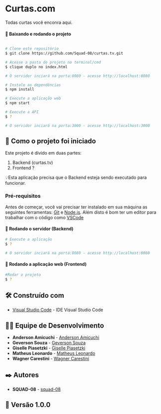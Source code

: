 # Curtas.com
Todas curtas você enconra aqui.

#### 🧭 Baixando e rodando o projeto
```bash

# Clone este repositório
$ git clone https://github.com/Squad-08/curtas.tv.git

# Acesse a pasta do projeto no terminal/cmd
$ clique duplo no index.html

# O servidor inciará na porta:8080 - acesse http://localhost:8080 

# Instale as dependências
$ npm install

# Execute a aplicação web
$ npm start

# Execute a API
$ ?

# O servidor inciará na porta:3000 - acesse http://localhost:3000 

```

## 🚀 Como o projeto foi iniciado

Este projeto é divido em duas partes:
1. Backend (curtas.tv) 
2. Frontend ?

💡Esta aplicação precisa que o Backend esteja sendo executado para funcionar.

### Pré-requisitos

Antes de começar, você vai precisar ter instalado em sua máquina as seguintes ferramentas:
[Git](https://git-scm.com) e [Node.js](https://nodejs.org/en/).
Além disto é bom ter um editor para trabalhar com o código como [VSCode](https://code.visualstudio.com/)

#### 🎲 Rodando o servidor (Backend)

```bash
# Execute a aplicação
$ ?

# O servidor inciará na porta:8080 - acesse http://localhost:8080 

```
#### 🎲 Rodando a aplicação web (Frontend)

```bash
#Rodar o projeto
$ ?

```

## 🛠️ Construído com

* [Visual Studio Code](https://code.visualstudio.com/) - IDE Visual Studio Code

## 👨‍💻 Equipe de Desenvolvimento

* **Anderson Amicuchi** - [Anderson Amicuchi](https://www.linkedin.com/in/amicuchi/)
* **Geverson Souza** - [Geverson Souza](https://www.linkedin.com/in/geverson-souza-033aa193/)
* **Giselle Piasetzki** - [Giselle Piasetzki]( https://www.linkedin.com/in/giselle-carolina-piasetzki-ba216a134/)
* **Matheus Leonardo** - [Matheus Leonardo](https://linkedin.com.br/)
* **Wagner Carestini** - [Wagner Carestini]( https://www.linkedin.com/in/wagnercarestini/)

## ✒️ Autores

* **SQUAD-08** - [squad-08]( https://github.com/orgs/Squad-08/projects/1)

## 📌 Versão 1.0.0
